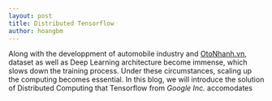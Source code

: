 ```yaml
---
layout: post
title: Distributed Tensorflow
author: hoangbm
---
```


Along with the developpment of automobile industry and [OtoNhanh.vn](https://www.otonhanh.vn/), dataset as well as 
Deep Learning architecture become immense, which slows down the training process. Under these circumstances, scaling up 
the computing becomes essential. In this blog, we will introduce the solution of Distributed Computing that 
Tensorflow from *Google Inc.* accomodates  